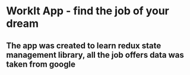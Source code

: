 # WorkIt App - find the job of your dream

## The app was created to learn redux state management library, all the job offers data was taken from google
